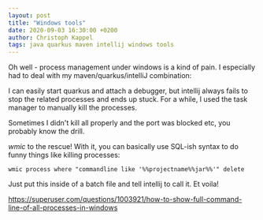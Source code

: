 ```yaml
---
layout: post
title: "Windows tools"
date: 2020-09-03 16:30:00 +0200
author: Christoph Kappel
tags: java quarkus maven intellij windows tools
---
```

Oh well - process management under windows is a kind of pain. I especially had to deal with my
maven/quarkus/intelliJ combination:

I can easily start quarkus and attach a debugger, but intellij always fails to stop the related
processes and ends up stuck. For a while, I used the task manager to manually kill the processes.

Sometimes I didn't kill all properly and the port was blocked etc, you probably know the drill.

_wmic_ to the rescue! With it, you can basically use SQL-ish syntax to do funny things like killing
 processes:

    wmic process where "commandline like '%%projectname%%jar%%'" delete

Just put this inside of a batch file and tell intellij to call it. Et voila!

<https://superuser.com/questions/1003921/how-to-show-full-command-line-of-all-processes-in-windows>
